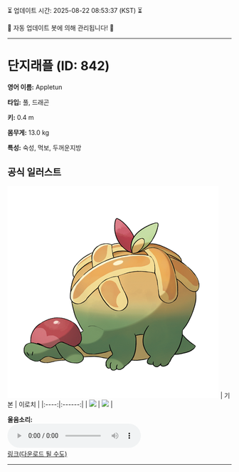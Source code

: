 
⏳ 업데이트 시간: 2025-08-22 08:53:37 (KST) ⏳

🤖 자동 업데이트 봇에 의해 관리됩니다! 🤖

---

# 단지래플 (ID: 842)
**영어 이름:** Appletun

**타입:** 풀, 드래곤

**키:** 0.4 m

**몸무게:** 13.0 kg

**특성:** 숙성, 먹보, 두꺼운지방

## 공식 일러스트
![](https://raw.githubusercontent.com/PokeAPI/sprites/master/sprites/pokemon/other/official-artwork/842.png)
| 기본 | 이로치 |
|:----:|:------:|
| <img src="http://play.pokemonshowdown.com/sprites/ani/appletun.gif" width="200"> | <img src="http://play.pokemonshowdown.com/sprites/ani-shiny/appletun.gif" width="200"> |

**울음소리:**<br><audio controls src="https://raw.githubusercontent.com/PokeAPI/cries/main/cries/pokemon/latest/842.ogg"></audio><br> [링크(다운로드 될 수도)](https://raw.githubusercontent.com/PokeAPI/cries/main/cries/pokemon/latest/842.ogg)


---
